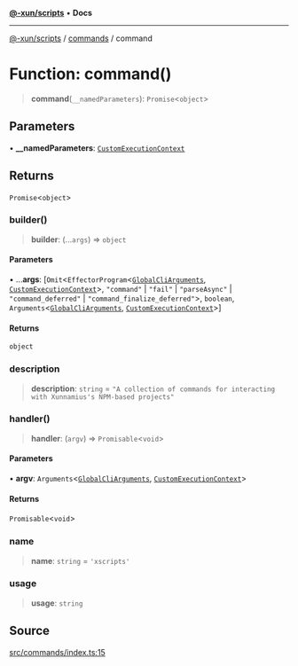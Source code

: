 [**@-xun/scripts**](../../README.md) • **Docs**

***

[@-xun/scripts](../../README.md) / [commands](../README.md) / command

# Function: command()

> **command**(`__namedParameters`): `Promise`\<`object`\>

## Parameters

• **\_\_namedParameters**: [`CustomExecutionContext`](../../configure/type-aliases/CustomExecutionContext.md)

## Returns

`Promise`\<`object`\>

### builder()

> **builder**: (...`args`) => `object`

#### Parameters

• ...**args**: [`Omit`\<`EffectorProgram`\<[`GlobalCliArguments`](../../util/type-aliases/GlobalCliArguments.md), [`CustomExecutionContext`](../../configure/type-aliases/CustomExecutionContext.md)\>, `"command"` \| `"fail"` \| `"parseAsync"` \| `"command_deferred"` \| `"command_finalize_deferred"`\>, `boolean`, `Arguments`\<[`GlobalCliArguments`](../../util/type-aliases/GlobalCliArguments.md), [`CustomExecutionContext`](../../configure/type-aliases/CustomExecutionContext.md)\>]

#### Returns

`object`

### description

> **description**: `string` = `"A collection of commands for interacting with Xunnamius's NPM-based projects"`

### handler()

> **handler**: (`argv`) => `Promisable`\<`void`\>

#### Parameters

• **argv**: `Arguments`\<[`GlobalCliArguments`](../../util/type-aliases/GlobalCliArguments.md), [`CustomExecutionContext`](../../configure/type-aliases/CustomExecutionContext.md)\>

#### Returns

`Promisable`\<`void`\>

### name

> **name**: `string` = `'xscripts'`

### usage

> **usage**: `string`

## Source

[src/commands/index.ts:15](https://github.com/Xunnamius/xscripts/blob/4eeba0093c58c5ae075542203854b4a3add2907a/src/commands/index.ts#L15)
